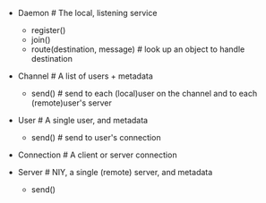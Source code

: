 * Daemon # The local, listening service
  * register()
  * join()
  * route(destination, message) # look up an object to handle destination

* Channel # A list of users + metadata
  * send() # send to each (local)user on the channel and to each (remote)user's server

* User # A single user, and metadata
  * send() # send to user's connection

* Connection # A client or server connection
  
* Server # NIY, a single (remote) server, and metadata
  * send()
